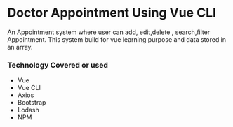 # Doctor Appointment Using Vue CLI

An Appointment system where user can add, edit,delete , search,filter Appointment. This system build for vue learning purpose and data stored in an array. 
### Technology Covered or used
* Vue
* Vue CLI
* Axios
* Bootstrap
* Lodash
* NPM